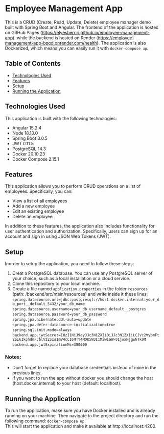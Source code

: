 # Employee Management App
 
 This is a CRUD (Create, Read, Update, Delete) employee manager demo built with Spring Boot and Angular. The frontend of the application is hosted on GitHub Pages (https://elyesberriri.github.io/employee-management-app), while the backend is hosted on Render (https://employee-management-app-bpqd.onrender.com/health). The application is also Dockerized, which means you can easily run it with `docker-compose up`. 

## Table of Contents
* [Technologies Used](#technologies-used)
* [Features](#features)
* [Setup](#setup)
* [Running the Application](#running-the-application)

## Technologies Used

This application is built with the following technologies:

* Angular 15.2.4
* Node 18.13.0
* Spring Boot 3.0.5
* JWT 0.11.5
* PostgreSQL 14.3
* Docker 20.10.23
* Docker Compose 2.15.1

## Features

This application allows you to perform CRUD operations on a list of employees. Specifically, you can:

* View a list of all employees
* Add a new employee
* Edit an existing employee
* Delete an employee

In addition to these features, the application also includes functionality for user authentication and authorization. Specifically, users can sign up for an account and sign in using JSON Web Tokens (JWT).

## Setup

Inorder to setup the application, you need to follow these steps:  
1. Creat a PostgreSQL database. You can use any PostgreSQL server of your choice, such as a local installation or a cloud service.  
2. Clone this repository to your local machine.  
3. Create a file named `application.properties` in the folder `resources` (path: /backend/src/main/resources) and write inside it these lines:  
`spring.datasource.url=jdbc:postgresql://host.docker.internal:your_db_port__default_5432/your_db_name`  
`spring.datasource.username=your_db_username_default__postgres`  
`spring.datasource.password=your_db_password`  
`spring.jpa.hibernate.ddl-auto=update`  
`spring.jpa.defer-datasource-initialization=true`  
`spring.sql.init.mode=always`  
`backend.app.jwtSecret=IUzI1NiJ9eyJJc3N1ZXIiOiJJc3N1ZXIiLCJVc2VybmFtZSI6IkphdmFJblVzZSIsImV4cCI6MTY4MDU5NDI1MiwiaWF0IjoxNjgwNTk0M`  
`backend.app.jwtExpirationMs=300000`  
### Notes: 
- Don't forget to replace your database credentials instead of mine in the previous lines.
- If you want to run the app without docker you should change the host (host.docker.internal) to your host (default: localhost).

## Running the Application

To run the application, make sure you have Docker installed and is already running on your machine. Then navigate to the project directory and run the following command: `docker-compose up`  
This will start the application and make it available at http://localhost:4200.
